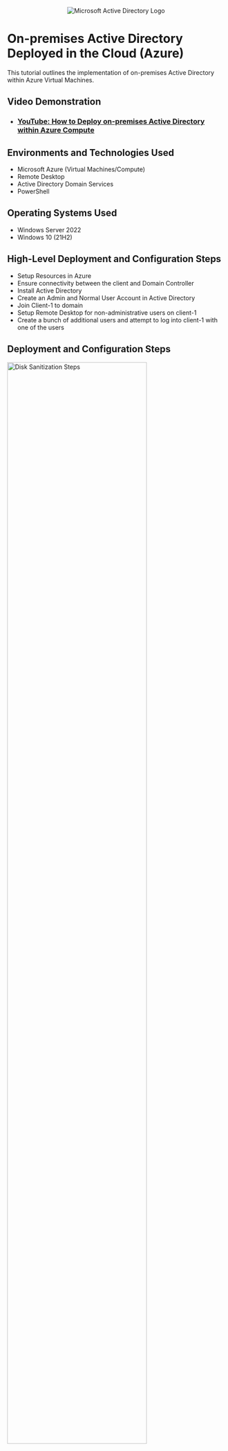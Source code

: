 <p align="center">
<img src="https://i.imgur.com/pU5A58S.png" alt="Microsoft Active Directory Logo"/>
</p>

<h1>On-premises Active Directory Deployed in the Cloud (Azure)</h1>
This tutorial outlines the implementation of on-premises Active Directory within Azure Virtual Machines.<br />


<h2>Video Demonstration</h2>

- ### [YouTube: How to Deploy on-premises Active Directory within Azure Compute](https://www.youtube.com)

<h2>Environments and Technologies Used</h2>

- Microsoft Azure (Virtual Machines/Compute)
- Remote Desktop
- Active Directory Domain Services
- PowerShell

<h2>Operating Systems Used </h2>

- Windows Server 2022
- Windows 10 (21H2)

<h2>High-Level Deployment and Configuration Steps</h2>

- Setup Resources in Azure
- Ensure connectivity between the client and Domain Controller
- Install Active Directory
- Create an Admin and Normal User Account in Active Directory
- Join Client-1 to domain
- Setup Remote Desktop for non-administrative users on client-1
- Create a bunch of additional users and attempt to log into client-1 with one of the users

<h2>Deployment and Configuration Steps</h2>

<p>
<img src="https://i.imgur.com/SyvinMi.png" height="80%" width="80%" alt="Disk Sanitization Steps"/>
</p>
<p>
Create a Domain Controller Virtual Machine (Windows Server 2022) named DC-1 and a Client Virtual Machine (Windows 10) named Client-1. Make sure both are created in the same Resource Group and Virtual Network. Set the Domain Controller's NIC Private IP Address to be static.
</p>
<br />
  
<p>
<img src="https://i.imgur.com/LaOiszY.png" height="80%" width="80%" alt="Disk Sanitization Steps"/>
</p>
<p>
Ensure connectivity between the client and Domain Controller: Login to Cleint-1 with Remote Desktop, open Command Prompt, and ping DC-1's private IP address with "ping -t<IP address>. This will enable a perpetual ping. Login to the Domain Controller and enable ICMPv4 in the local Windows Firewall. Check back at Client-1 to see the ping succeed.
</p>
<br />

<p>
<img src="https://i.imgur.com/2qXyRHv.png" height="80%" width="80%" alt="Disk Sanitization Steps"/>
</p>
<p>
Install Active Directory: Open Remote Desktop Connection and login to DC-1 with the credentials created in Microsoft Azure.
</p>
<br />

<p>
<img src="https://i.imgur.com/BMmnHU1.png" height="80%" width="80%" alt="Disk Sanitization Steps"/>
</p>
<p>
Inside DC-1, open Server Manager and click on "Add Roles and Features"
</p>
<br />

<p>
<img src="https://i.imgur.com/dM10kNk.png" height="80%" width="80%" alt="Disk Sanitization Steps"/>
</p>
<p>
when the installation window pops up, click next -> Ensure the destination Server is DC-1 and click next -> Check the Active Directory Domain Services box and click next. 
</p>
<br />

<p>
<img src="https://i.imgur.com/WNazZiH.png" height="80%" width="80%" alt="Disk Sanitization Steps"/>
</p>
<p>
After the Active Directory box is checked, click next through the process and install
</p>
<br />

<p>
<img src="https://i.imgur.com/xROd33o.png" height="80%" width="80%" alt="Disk Sanitization Steps"/>
</p>
<p>
The installation is not quite done yet. Go back to the Server Manager window and navigate to the flag icon at the top right corner. Click on the flag and click on "Promote this server to a domain controller.
</p>
<br />

<p>
<img src="https://i.imgur.com/XJgaJi9.png" height="80%" width="80%" alt="Disk Sanitization Steps"/>
</p>
<p>
Select "Add new a forest" -> Set a domain name (my domain.com) -> Click next -> Create a password for Directory Service Restore Mode (DSRM) -> Click next through to the end. After the installation, the Virtual Machine will restart.
</p>
<br />

<p>
<img src="https://i.imgur.com/BuKRA2I.png" height="80%" width="80%" alt="Disk Sanitization Steps"/>
</p>
<p>
Login back to DC-1 as "mydomain.com\labuser"
</p>
<br />

<p>
<img src="https://i.imgur.com/8rzdBp6.png" height="80%" width="80%" alt="Disk Sanitization Steps"/>
</p>
<p>
Open Active Directory. An easy way is to type "Active Directory Users and Computers" in the search box
</p>
<br />

<p>
<img src="https://i.imgur.com/xlxsjdS.png" height="80%" width="80%" alt="Disk Sanitization Steps"/>
</p>
<p>
Create two organizational Units (OU) called "_EMPLOYEES" and "_ADMINS": Right-click on "mydomain.com" -> New -> Organizational unit.
</p>
<br />

<p>
<img src="https://i.imgur.com/exCuYmJ.png" height="80%" width="80%" alt="Disk Sanitization Steps"/>
</p>
<p>
Create new Employee: Right-click on _ADMINS -> New -> User.
  Type in the name (Koby Charis) and create a username (koby.charis) for the employee. CLick next and set a password for the account.
</p>
<br />

<p>
<img src="https://i.imgur.com/9Ob7pvl.png" height="80%" width="80%" alt="Disk Sanitization Steps"/>
</p>
<p>
Add Employee (koby.charis) to "Domain Admins" Security Group: Open "_ADMINS" OU -> right-click on koby.charis and select properties. Click on "Member of" and type "Domain Admins" in the box. Click OK to add the employee to the Domain Admins group.
</p>
<br />

<p>
<img src="https://i.imgur.com/Qc4GpsF.png" height="80%" width="80%" alt="Disk Sanitization Steps"/>
</p>
<p>
Close Remote Desktop Connection and log back in as "mydomain.com\koby.charis"
</p>
<br />

<p>
<img src="https://i.imgur.com/MWSrxAX.png" height="80%" width="80%" alt="Disk Sanitization Steps"/>
</p>
<p>
Join Client-1 to your domain (my domain.com): From the Azure portal, set Client-1's DNS settings to the Domain Controller's Private IP Address and restart Client-1
</p>
<br />

<p>
<img src="https://i.imgur.com/F5pViAM.png" height="80%" width="80%" alt="Disk Sanitization Steps"/>
</p>
<p>
Login to Client-1 with remote desktop connection as the original local admin (labuser) and join it to the domain. right click on the start menu -> settings -> rename this PC (advanced) -> change -> click on domain -> type in the domain name (mydomain.com) -> Enter the name and password of the domain admin we created previously(mydomain.com\koby.charis) to join the domain. Client-1 will restart.
</p>
<br />

<p>
<img src="https://i.imgur.com/xrjLl8Y.png" height="80%" width="80%" alt="Disk Sanitization Steps"/>
</p>
<p>
After Client-1 has restarted, Log in as the domain admin (koby.charis)
</p>
<br />

<p>
<img src="https://i.imgur.com/pgD9fcS.png" height="80%" width="80%" alt="Disk Sanitization Steps"/>
</p>
<p>
Setup Remote Desktop for non-administrative users on client-1: Right-click on the start menu -> system -> Remote desktop -> click on "select users that can remotely access this PC"
</p>
<br />

<p>
<img src="https://i.imgur.com/DRwotlp.png" height="80%" width="80%" alt="Disk Sanitization Steps"/>
</p>
<p>
Type "domain users" in the box -> click on "check names" and hit OK. now you can remotely log in to client-1 as a domain user.
</p>
<br />

<p>
<img src="https://i.imgur.com/M6H31zI.png" height="80%" width="80%" alt="Disk Sanitization Steps"/>
</p>
<p>
Create additional users with Powershell_Ise and attempt to log into client-1 with one of the users: Login to DC-1 as domain admin (koby.charis) -> open Powershell_ise as an administrator -> create a new file -> run script to create new users
</p>
<br />

<p>
<img src="https://i.imgur.com/BMmnHU1.png" height="80%" width="80%" alt="Disk Sanitization Steps"/>
</p>
<p>
Inside DC-1, open Server Manager and click on "Add Roles and Features"
</p>
<br />

<p>
<img src="https://i.imgur.com/BMmnHU1.png" height="80%" width="80%" alt="Disk Sanitization Steps"/>
</p>
<p>
Inside DC-1, open Server Manager and click on "Add Roles and Features"
</p>
<br />

<p>
<img src="https://i.imgur.com/BMmnHU1.png" height="80%" width="80%" alt="Disk Sanitization Steps"/>
</p>
<p>
Inside DC-1, open Server Manager and click on "Add Roles and Features"
</p>
<br />
